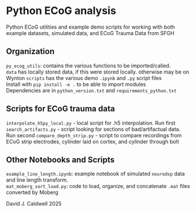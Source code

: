 # Python ECoG analysis 
Python ECoG utilities and example demo scripts for working with both example datasets, simulated data, and ECoG Trauma Data from SFGH 

## Organization
``py_ecog_utils``: contains the various functions to be imported/called.   
``data`` has locally stored data, if this were stored locally. otherwise may be on Wynton 
``scripts`` has the various demo ``.ipynb`` and ``.py`` script files    
Install with ``pip install -e .`` to be able to import modules   
Dependencies are in ```python_version.txt``` and ```requirements_python.txt```

## Scripts for ECoG trauma data 
```interpolate_h5py_local.py``` - local script for .h5 interpolation. Run first  
```search_artifacts.py``` - script looking for sections of bad/artifactual data. Run second
```compare_depth_strip.py``` - script to compare recordings from ECoG strip electrodes, cylinder laid on cortex, and cylinder through bolt 

## Other Notebooks and Scripts
```example_line_length.ipynb```: example notebook of simulated ```neurodsp``` data and line length transform.  
```mat_moberg_sort_load.py```: code to load, organize, and concatenate ```.mat``` files converted by Moberg 


David J. Caldwell 2025 
